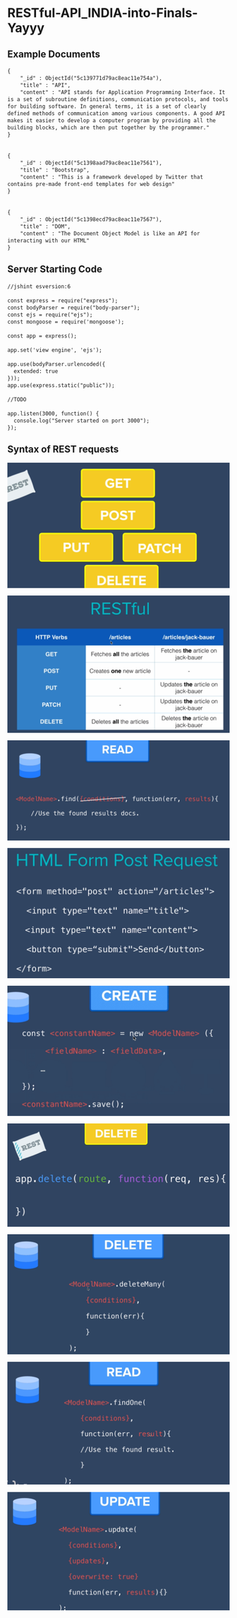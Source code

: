 # RESTful-API_INDIA-into-Finals-Yayyy

## Example Documents
```
{
    "_id" : ObjectId("5c139771d79ac8eac11e754a"),
    "title" : "API",
    "content" : "API stands for Application Programming Interface. It is a set of subroutine definitions, communication protocols, and tools for building software. In general terms, it is a set of clearly defined methods of communication among various components. A good API makes it easier to develop a computer program by providing all the building blocks, which are then put together by the programmer."
}


{
    "_id" : ObjectId("5c1398aad79ac8eac11e7561"),
    "title" : "Bootstrap",
    "content" : "This is a framework developed by Twitter that contains pre-made front-end templates for web design"
}


{
    "_id" : ObjectId("5c1398ecd79ac8eac11e7567"),
    "title" : "DOM",
    "content" : "The Document Object Model is like an API for interacting with our HTML"
}
```

## Server Starting Code

```
//jshint esversion:6

const express = require("express");
const bodyParser = require("body-parser");
const ejs = require("ejs");
const mongoose = require('mongoose');

const app = express();

app.set('view engine', 'ejs');

app.use(bodyParser.urlencoded({
  extended: true
}));
app.use(express.static("public"));

//TODO

app.listen(3000, function() {
  console.log("Server started on port 3000");
});
```

## Syntax of REST requests

![REST](images/1.png)

![RESTful](<images/2. RESTful.png>)

![3. GET-READ](<images/3. GET-READ.png>) 

![4. HTML-form-POST](<images/4. HTML-form-POST.png>) 

![5. POST-CREATE](<images/5. POST-CREATE.png>) 

![6. DELETE](<images/6. DELETE.png>) 

![7. DELETE-Syntax](<images/7. DELETE-Syntax.png>) 

![8. GET-Specific-Article](<images/8. GET-Specific-Article.png>) 

![9. PUT-Specific-Article](<images/9. PUT-Specific-Article.png>)

